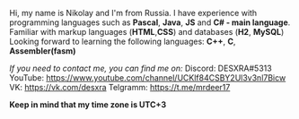 Hi, my name is Nikolay and I'm from Russia.
I have experience with programming languages such as **Pascal**, **Java**, **JS** and **C# - main language**. Familiar with markup languages (**HTML**,**CSS**) and databases (**H2**, **MySQL**)
Looking forward to learning the following languages: **C++**, **C**, **Assembler(fasm)**

*If you need to contact me, you can find me on:*
Discord: DESXRA#5313
YouTube: https://www.youtube.com/channel/UCKlf84CSBY2Ul3v3nl7Bicw
VK: https://vk.com/desxra
Telgramm: https://t.me/mrdeer17

**Keep in mind that my time zone is UTC+3**
